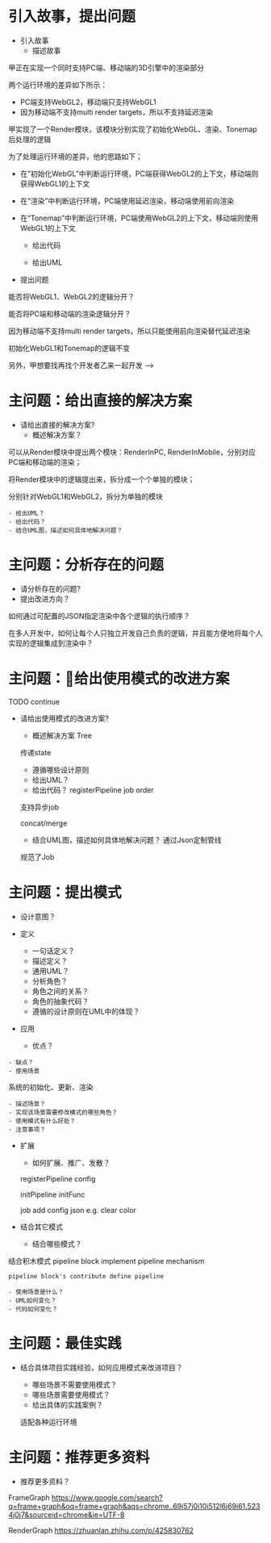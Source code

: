 # 引入故事，提出问题

- 引入故事
    - 描述故事

甲正在实现一个同时支持PC端、移动端的3D引擎中的渲染部分

<!-- 他实现了初始化WebGL1的逻辑

因为使用延迟渲染来支持多光源，所以分别实现了生成GBuffer、着色的逻辑

他还实现了Tonemap的后处理逻辑  -->


两个运行环境的差异如下所示：

- PC端支持WebGL2，移动端只支持WebGL1
- 因为移动端不支持multi render targets，所以不支持延迟渲染

甲实现了一个Render模块，该模块分别实现了初始化WebGL、渲染、Tonemap后处理的逻辑

为了处理运行环境的差异，他的思路如下；

- 在“初始化WebGL”中判断运行环境，PC端获得WebGL2的上下文，移动端则获得WebGL1的上下文
- 在“渲染”中判断运行环境，PC端使用延迟渲染，移动端使用前向渲染
- 在“Tonemap”中判断运行环境，PC端使用WebGL2的上下文，移动端则使用WebGL1的上下文


    - 给出代码

    - 给出UML

- 提出问题

能否将WebGL1、WebGL2的逻辑分开？

能否将PC端和移动端的渲染逻辑分开？




<!-- 
<!-- 因为移动端只支持WebGL1，所以需要重新实现初始化WebGL1的逻辑 -->

因为移动端不支持multi render targets，所以只能使用前向渲染替代延迟渲染

<!-- 原来的Tonemap使用了WebGL2的上下文，需要改为使用WebGL1的上下文 -->

初始化WebGL1和Tonemap的逻辑不变


另外，甲想要找再找个开发者乙来一起开发 -->


# 主问题：给出直接的解决方案

- 请给出直接的解决方案?
    - 概述解决方案？

可以从Render模块中提出两个模块：RenderInPC, RenderInMobile，分别对应PC端和移动端的渲染；

将Render模块中的逻辑提出来，拆分成一个个单独的模块；

分别针对WebGL1和WebGL2，拆分为单独的模块


    - 给出UML？
    - 给出代码？
    - 结合UML图，描述如何具体地解决问题？




# 主问题：分析存在的问题

- 请分析存在的问题?
- 提出改进方向？


<!-- 可配置 -->
<!-- 定制管线，适配各种运行环境 -->
<!-- 通过JSON定制管线，适配各种运行环境 -->
<!-- 如何通过可配置的JSON指定渲染管线中的Job的执行顺序？ -->
如何通过可配置的JSON指定渲染中各个逻辑的执行顺序？




<!-- 多人开发，组合管线
    统一数据、抽象 -->
在多人开发中，如何让每个人只独立开发自己负责的逻辑，并且能方便地将每个人实现的逻辑集成到渲染中？



<!-- # 主问题：给出可能的改进方案

- 请给出可能的改进方案?
    - 概述解决方案？
    - 给出UML ？
    - 给出代码？
    - 结合UML图，描述如何具体地解决问题？




# 主问题：分析存在的问题

- 请分析存在的问题?
- 提出改进方向？ -->





# 主问题：给出使用模式的改进方案

TODO continue

- 请给出使用模式的改进方案?
    - 概述解决方案
    Tree

    传递state

    - 遵循哪些设计原则
    - 给出UML？
    - 给出代码？
    registerPipeline
        job order

    支持异步job

    concat/merge


    - 结合UML图，描述如何具体地解决问题？
    通过Json定制管线

    规范了Job



# 主问题：提出模式


- 设计意图？
- 定义
    - 一句话定义？
    - 描述定义？
    - 通用UML？
    - 分析角色？
    - 角色之间的关系？
    - 角色的抽象代码？
    - 遵循的设计原则在UML中的体现？


- 应用
    - 优点？

<!-- 规范

由Client任意定制管线 -->
    - 缺点？
    - 使用场景
系统的初始化、更新、渲染

    - 描述场景？
    - 实现该场景需要修改模式的哪些角色？
    - 使用模式有什么好处？
    - 注意事项？

- 扩展
    - 如何扩展、推广、发散？


    registerPipeline
        config

    initPipeline
        initFunc

    job add config json
        e.g. clear color
    


    <!-- 配置数据
        pipeline json+job json -->


- 结合其它模式
    - 结合哪些模式？

<!-- 结合反应模式
    异步job -->



结合积木模式
    pipeline block implement pipeline mechanism

    pipeline block's contribute define pipeline

    - 使用场景是什么？
    - UML如何变化？
    - 代码如何变化？


# 主问题：最佳实践

- 结合具体项目实践经验，如何应用模式来改进项目？
    - 哪些场景不需要使用模式？
    - 哪些场景需要使用模式？
    - 给出具体的实践案例？

    适配各种运行环境


# 主问题：推荐更多资料

- 推荐更多资料？

FrameGraph
https://www.google.com/search?q=frame+graph&oq=frame+graph&aqs=chrome..69i57j0i10i512l6j69i61.5234j0j7&sourceid=chrome&ie=UTF-8


RenderGraph
https://zhuanlan.zhihu.com/p/425830762